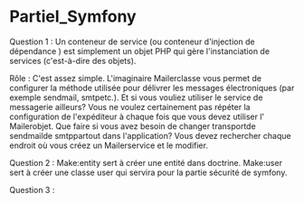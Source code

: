 # Partiel_Symfony

Question 1 : Un conteneur de service (ou conteneur d'injection de dépendance ) est simplement un objet PHP qui gère l'instanciation de services (c'est-à-dire des objets).

Rôle : C'est assez simple. L'imaginaire Mailerclasse vous permet de configurer la méthode utilisée pour délivrer les messages électroniques (par exemple sendmail, smtpetc.). Et si vous vouliez utiliser le service de messagerie ailleurs? Vous ne voulez certainement pas répéter la configuration de l'expéditeur à chaque fois que vous devez utiliser l' Mailerobjet. Que faire si vous avez besoin de changer transportde sendmailde smtppartout dans l'application? Vous devez rechercher chaque endroit où vous créez un Mailerservice et le modifier.

Question 2 : Make:entity sert à créer une entité dans doctrine. 
             Make:user sert à créer une classe user qui servira pour la partie sécurité de symfony.
             
Question 3 : 
